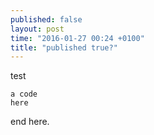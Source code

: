 ```yaml
---
published: false
layout: post
time: "2016-01-27 00:24 +0100"
title: "published true?"
---
```



test

    a code
    here
    
end here.
